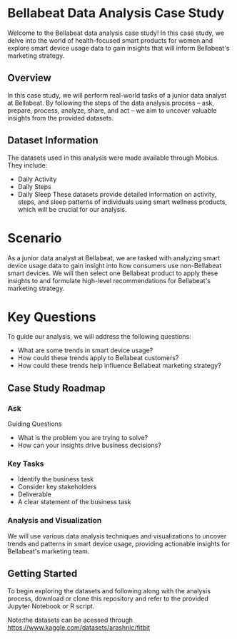 # Bellabeat Data Analysis Case Study
Welcome to the Bellabeat data analysis case study! In this case study, we delve into the world of health-focused smart products for women and explore smart device usage data to gain insights that will inform Bellabeat's marketing strategy.

## Overview
In this case study, we will perform real-world tasks of a junior data analyst at Bellabeat. By following the steps of the data analysis process – ask, prepare, process, analyze, share, and act – we aim to uncover valuable insights from the provided datasets.

## Dataset Information
The datasets used in this analysis were made available through Mobius. They include:

* Daily Activity
* Daily Steps
* Daily Sleep
These datasets provide detailed information on activity, steps, and sleep patterns of individuals using smart wellness products, which will be crucial for our analysis.

# Scenario
As a junior data analyst at Bellabeat, we are tasked with analyzing smart device usage data to gain insight into how consumers use non-Bellabeat smart devices. We will then select one Bellabeat product to apply these insights to and formulate high-level recommendations for Bellabeat's marketing strategy.

# Key Questions
To guide our analysis, we will address the following questions:

* What are some trends in smart device usage?
* How could these trends apply to Bellabeat customers?
* How could these trends help influence Bellabeat marketing strategy?

## Case Study Roadmap 
### Ask
Guiding Questions
* What is the problem you are trying to solve?
* How can your insights drive business decisions?

### Key Tasks
* Identify the business task
* Consider key stakeholders
* Deliverable
* A clear statement of the business task

### Analysis and Visualization
We will use various data analysis techniques and visualizations to uncover trends and patterns in smart device usage, providing actionable insights for Bellabeat's marketing team.

## Getting Started
To begin exploring the datasets and following along with the analysis process, download or clone this repository and refer to the provided Jupyter Notebook or R script.

Note:the datasets can be acessed through https://www.kaggle.com/datasets/arashnic/fitbit

